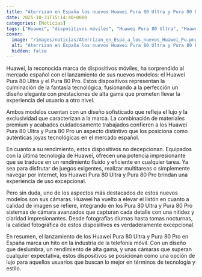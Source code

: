 ```yaml
---
title: "Aterrizan en España los nuevos Huawei Pura 80 Ultra y Pura 80 Pro - un diseño y unas cámaras que son un auténtico lujo"
date: 2025-10-31T15:14:40+0000
categories: [Noticias]
tags: ["Huawei", "dispositivos móviles", "Huawei Pura 80 Ultra", "Huawei Pura 80 Pro", "tecnología", "cámaras", "rendimiento."]
cover:
  image: "/images/noticias/Aterrizan_en_Espa_a_los_nuevos_Huawei_Pu.png"
  alt: "Aterrizan en España los nuevos Huawei Pura 80 Ultra y Pura 80 Pro - un diseño y unas cámaras que son un auténtico lujo"
  hidden: false
---
```


Huawei, la reconocida marca de dispositivos móviles, ha sorprendido al mercado español con el lanzamiento de sus nuevos modelos: el Huawei Pura 80 Ultra y el Pura 80 Pro. Estos dispositivos representan la culminación de la fantasía tecnológica, fusionando a la perfección un diseño elegante con prestaciones de alta gama que prometen llevar la experiencia del usuario a otro nivel.

Ambos modelos cuentan con un diseño sofisticado que refleja el lujo y la exclusividad que caracterizan a la marca. La combinación de materiales premium y acabados cuidadosamente trabajados confieren a los Huawei Pura 80 Ultra y Pura 80 Pro un aspecto distintivo que los posiciona como auténticas joyas tecnológicas en el mercado español.

En cuanto a su rendimiento, estos dispositivos no decepcionan. Equipados con la última tecnología de Huawei, ofrecen una potencia impresionante que se traduce en un rendimiento fluido y eficiente en cualquier tarea. Ya sea para disfrutar de juegos exigentes, realizar multitareas o simplemente navegar por internet, los Huawei Pura 80 Ultra y Pura 80 Pro brindan una experiencia de uso excepcional.

Pero sin duda, uno de los aspectos más destacados de estos nuevos modelos son sus cámaras. Huawei ha vuelto a elevar el listón en cuanto a calidad de imagen se refiere, integrando en los Pura 80 Ultra y Pura 80 Pro sistemas de cámara avanzados que capturan cada detalle con una nitidez y claridad impresionantes. Desde fotografías diurnas hasta tomas nocturnas, la calidad fotográfica de estos dispositivos es verdaderamente excepcional.

En resumen, el lanzamiento de los Huawei Pura 80 Ultra y Pura 80 Pro en España marca un hito en la industria de la telefonía móvil. Con un diseño que deslumbra, un rendimiento de alta gama, y unas cámaras que superan cualquier expectativa, estos dispositivos se posicionan como una opción de lujo para aquellos usuarios que buscan lo mejor en términos de tecnología y estilo.

